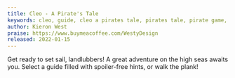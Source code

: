 ```yaml
---
title: Cleo - A Pirate's Tale
keywords: cleo, guide, cleo a pirates tale, pirates tale, pirate game, cleo guide, cleo walkthrough, spoiler free guide
author: Kieron West
praise: https://www.buymeacoffee.com/WestyDesign
released: 2022-01-15
---
```


Get ready to set sail, landlubbers! A great adventure on the high seas awaits you.
Select a guide filled with spoiler-free hints, or walk the plank!

